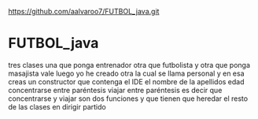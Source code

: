 https://github.com/aalvaroo7/FUTBOL_java.git

# FUTBOL_java

 tres clases una que ponga entrenador otra que futbolista y otra que ponga masajista vale luego yo he creado otra la cual se llama personal y en esa creas un constructor que contenga el IDE el nombre de la apellidos edad concentrarse entre paréntesis viajar entre paréntesis es decir que concentrarse y viajar son dos funciones y que  tienen que heredar el resto de las clases en dirigir partido
